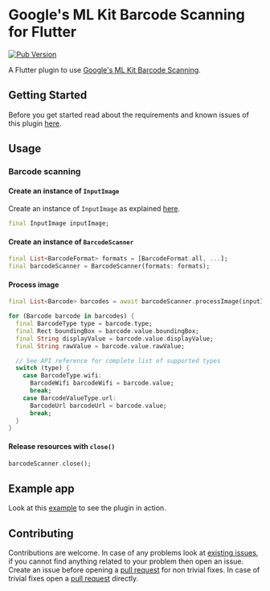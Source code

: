 # Google's ML Kit Barcode Scanning for Flutter

[![Pub Version](https://img.shields.io/pub/v/google_mlkit_barcode_scanning)](https://pub.dev/packages/google_mlkit_barcode_scanning)

A Flutter plugin to use [Google's ML Kit Barcode Scanning](https://developers.google.com/ml-kit/vision/barcode-scanning).

## Getting Started

Before you get started read about the requirements and known issues of this plugin [here](https://github.com/bharat-biradar/Google-Ml-Kit-plugin#requirements).

## Usage

### Barcode scanning

#### Create an instance of `InputImage`

Create an instance of `InputImage` as explained [here](https://github.com/bharat-biradar/Google-Ml-Kit-plugin/tree/master/packages/google_mlkit_commons#creating-an-inputimage).

```dart
final InputImage inputImage;
```

#### Create an instance of `BarcodeScanner`

```dart
final List<BarcodeFormat> formats = [BarcodeFormat.all, ...];
final barcodeScanner = BarcodeScanner(formats: formats);
```

#### Process image

```dart
final List<Barcode> barcodes = await barcodeScanner.processImage(inputImage);

for (Barcode barcode in barcodes) {
  final BarcodeType type = barcode.type;
  final Rect boundingBox = barcode.value.boundingBox;
  final String displayValue = barcode.value.displayValue;
  final String rawValue = barcode.value.rawValue;

  // See API reference for complete list of supported types
  switch (type) {
    case BarcodeType.wifi:
      BarcodeWifi barcodeWifi = barcode.value;
      break;
    case BarcodeValueType.url:
      BarcodeUrl barcodeUrl = barcode.value;
      break;
  }
}
```

#### Release resources with `close()`

```dart
barcodeScanner.close();
```

## Example app

Look at this [example](https://github.com/bharat-biradar/Google-Ml-Kit-plugin/tree/master/packages/google_mlkit/example) to see the plugin in action.

## Contributing

Contributions are welcome.
In case of any problems look at [existing issues](https://github.com/bharat-biradar/Google-Ml-Kit-plugin/issues), if you cannot find anything related to your problem then open an issue.
Create an issue before opening a [pull request](https://github.com/bharat-biradar/Google-Ml-Kit-plugin/pulls) for non trivial fixes.
In case of trivial fixes open a [pull request](https://github.com/bharat-biradar/Google-Ml-Kit-plugin/pulls) directly.
